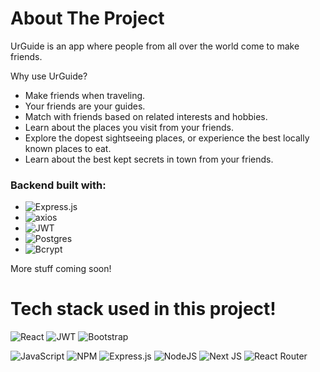 <!-- About my project -->
# About The Project

UrGuide is an app where people from all over the world come to make friends.

Why use UrGuide?
* Make friends when traveling.
* Your friends are your guides.
* Match with friends based on related interests and hobbies.
* Learn about the places you visit from your friends.
* Explore the dopest sightseeing places, or experience the best locally known places to eat.
* Learn about the best kept secrets in town from your friends.
  
### Backend built with:
* ![Express.js](https://img.shields.io/badge/express.js-%23404d59.svg?style=for-the-badge&logo=express&logoColor=%2361DAFB)
* ![axios](https://img.shields.io/badge/axios-%23404d59.svg?style=for-the-badge&logo=axios&logoColor=#5A29E4)
* ![JWT](https://img.shields.io/badge/JWT-black?style=for-the-badge&logo=JSON%20web%20tokens)
* ![Postgres](https://img.shields.io/badge/postgres-%23316192.svg?style=for-the-badge&logo=postgresql&logoColor=white)
* ![Bcrypt](https://img.shields.io/badge/bcrypt-%23404d59.svg?style=for-the-badge&logo=bcrypt&logoColor=%2361DAFB)

More stuff coming soon!


# Tech stack used in this project!

![React](https://img.shields.io/badge/react-%2320232a.svg?style=for-the-badge&logo=react&logoColor=%2361DAFB)
![JWT](https://img.shields.io/badge/JWT-black?style=for-the-badge&logo=JSON%20web%20tokens)
![Bootstrap](https://img.shields.io/badge/bootstrap-%23563D7C.svg?style=for-the-badge&logo=bootstrap&logoColor=white)

![JavaScript](https://img.shields.io/badge/javascript-%23323330.svg?style=for-the-badge&logo=javascript&logoColor=%23F7DF1E)
![NPM](https://img.shields.io/badge/NPM-%23000000.svg?style=for-the-badge&logo=npm&logoColor=red)
![Express.js](https://img.shields.io/badge/express.js-%23404d59.svg?style=for-the-badge&logo=express&logoColor=%2361DAFB)
![NodeJS](https://img.shields.io/badge/node.js-6DA55F?style=for-the-badge&logo=node.js&logoColor=white)
![Next JS](https://img.shields.io/badge/Next-black?style=for-the-badge&logo=next.js&logoColor=white)
![React Router](https://img.shields.io/badge/React_Router-CA4245?style=for-the-badge&logo=react-router&logoColor=white)
